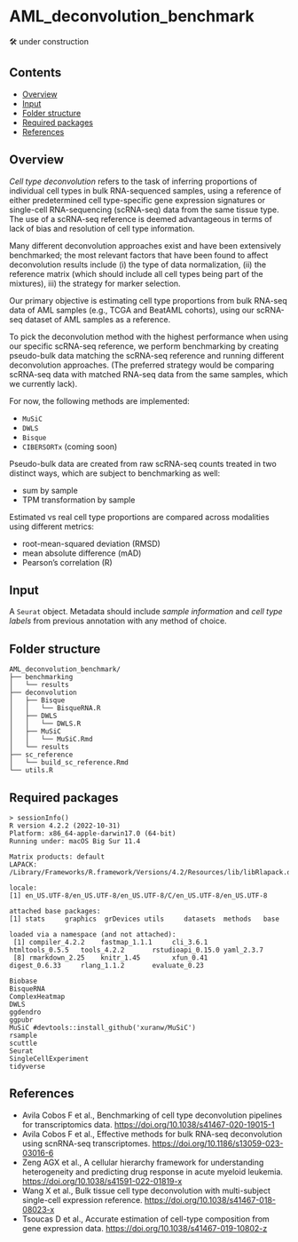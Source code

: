 # AML_deconvolution_benchmark
🛠️ under construction

## Contents
- [Overview](#Overview)
- [Input](#Input)
- [Folder structure](#Folder-structure)
- [Required packages](#Required-packages)
- [References](#References)

## Overview
*Cell type deconvolution* refers to the task of inferring proportions of individual cell types in bulk RNA-sequenced samples, using a reference of either predetermined cell type-specific gene expression signatures or single-cell RNA-sequencing (scRNA-seq) data from the same tissue type. The use of a scRNA-seq reference is deemed advantageous in terms of lack of bias and resolution of cell type information.

Many different deconvolution approaches exist and have been extensively benchmarked; the most relevant factors that have been found to affect deconvolution results include (i) the type of data normalization, (ii) the reference matrix (which should include all cell types being part of the mixtures), iii) the strategy for marker selection.

Our primary objective is estimating cell type proportions from bulk RNA-seq data of AML samples (e.g., TCGA and BeatAML cohorts), using our scRNA-seq dataset of AML samples as a reference.

To pick the deconvolution method with the highest performance when using our specific scRNA-seq reference, we perform benchmarking by creating pseudo-bulk data matching the scRNA-seq reference and running different deconvolution approaches. (The preferred strategy would be comparing scRNA-seq data with matched RNA-seq data from the same samples, which we currently lack).

For now, the following methods are implemented:
- ```MuSiC```
- ```DWLS```
- ```Bisque``` 
- ```CIBERSORTx``` (coming soon)

Pseudo-bulk data are created from raw scRNA-seq counts treated in two distinct ways, which are subject to benchmarking as well: 
- sum by sample
- TPM transformation by sample

Estimated vs real cell type proportions are compared across modalities using different metrics:
- root-mean-squared deviation (RMSD)
- mean absolute difference (mAD)
- Pearson’s correlation (R)

## Input
A ```Seurat``` object. Metadata should include *sample information* and *cell type labels* from previous annotation with any method of choice.

## Folder structure
```
AML_deconvolution_benchmark/
├── benchmarking
│   └── results
├── deconvolution
│   ├── Bisque
│   │   └── BisqueRNA.R
│   ├── DWLS
│   │   └── DWLS.R
│   ├── MuSiC
│   │   └── MuSiC.Rmd
│   └── results
├── sc_reference
│   └── build_sc_reference.Rmd
└── utils.R
```
## Required packages 
```
> sessionInfo()
R version 4.2.2 (2022-10-31)
Platform: x86_64-apple-darwin17.0 (64-bit)
Running under: macOS Big Sur 11.4

Matrix products: default
LAPACK: /Library/Frameworks/R.framework/Versions/4.2/Resources/lib/libRlapack.dylib

locale:
[1] en_US.UTF-8/en_US.UTF-8/en_US.UTF-8/C/en_US.UTF-8/en_US.UTF-8

attached base packages:
[1] stats     graphics  grDevices utils     datasets  methods   base     

loaded via a namespace (and not attached):
 [1] compiler_4.2.2    fastmap_1.1.1     cli_3.6.1         htmltools_0.5.5   tools_4.2.2       rstudioapi_0.15.0 yaml_2.3.7       
 [8] rmarkdown_2.25    knitr_1.45        xfun_0.41         digest_0.6.33     rlang_1.1.2       evaluate_0.23 
```

```
Biobase
BisqueRNA
ComplexHeatmap
DWLS
ggdendro
ggpubr
MuSiC #devtools::install_github('xuranw/MuSiC') 
rsample
scuttle
Seurat
SingleCellExperiment
tidyverse
```

## References 
- Avila Cobos F et al., Benchmarking of cell type deconvolution pipelines for transcriptomics data. <https://doi.org/10.1038/s41467-020-19015-1>
- Avila Cobos F et al., Effective methods for bulk RNA-seq deconvolution using scnRNA-seq transcriptomes. <https://doi.org/10.1186/s13059-023-03016-6>
- Zeng AGX et al., A cellular hierarchy framework for understanding heterogeneity and predicting drug response in acute myeloid leukemia. https://doi.org/10.1038/s41591-022-01819-x
- Wang X et al., Bulk tissue cell type deconvolution with multi-subject single-cell expression reference. <https://doi.org/10.1038/s41467-018-08023-x>
- Tsoucas D et al., Accurate estimation of cell-type composition from gene expression data. https://doi.org/10.1038/s41467-019-10802-z 
